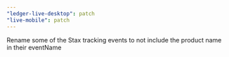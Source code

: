 ```yaml
---
"ledger-live-desktop": patch
"live-mobile": patch
---
```


Rename some of the Stax tracking events to not include the product name in their eventName
